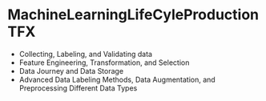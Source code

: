 # MachineLearningLifeCyleProductionTFX
- Collecting, Labeling, and Validating data
- Feature Engineering, Transformation, and Selection
- Data Journey and Data Storage
- Advanced Data Labeling Methods, Data Augmentation, and Preprocessing Different Data Types
